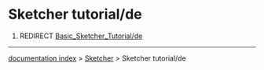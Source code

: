 # Sketcher tutorial/de
1.  REDIRECT [Basic\_Sketcher\_Tutorial/de](Basic_Sketcher_Tutorial/de.md)

---
[documentation index](../README.md) > [Sketcher](Sketcher_Workbench.md) > Sketcher tutorial/de
